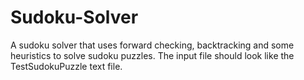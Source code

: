 # Sudoku-Solver

A sudoku solver that uses forward checking, backtracking and some heuristics to solve sudoku puzzles. The input file should look like the TestSudokuPuzzle text file.
